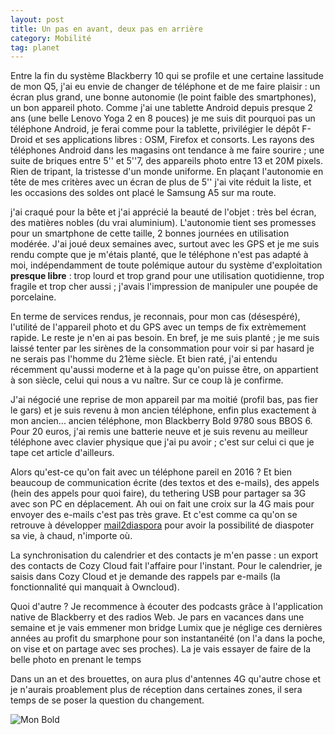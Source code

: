 ```yaml
---
layout: post
title: Un pas en avant, deux pas en arrière
category: Mobilité
tag: planet
---
```


Entre la fin du système Blackberry 10 qui se profile et une certaine lassitude
de mon Q5, j'ai eu envie de changer de téléphone et de me faire plaisir<!-- more --> : un
écran plus grand, une bonne autonomie (le point faible des smartphones), un bon
appareil photo. Comme j'ai une tablette Android depuis presque 2 ans (une belle
Lenovo Yoga 2 en 8 pouces) je me suis dit pourquoi pas un téléphone Android, je
ferai comme pour la tablette, privilégier le dépôt F-Droid et ses applications
libres : OSM, Firefox et consorts. Les rayons des téléphones Android dans les
magasins ont tendance à me faire sourire ; une suite de briques entre 5'' et
5''7, des appareils photo entre 13 et 20M pixels. Rien de tripant, la tristesse
d'un monde uniforme. En plaçant l'autonomie en tête de mes critères avec un
écran de plus de 5'' j'ai vite réduit la liste, et les occasions des soldes ont
placé le Samsung A5 sur ma route.

j'ai craqué pour la bête et j'ai apprécié la beauté de l'objet : très bel écran,
des matières nobles (du vrai aluminium). L'autonomie tient ses promesses pour un
smartphone de cette taille, 2 bonnes journées en utilisation modérée. J'ai joué
deux semaines avec, surtout avec les GPS et je me suis rendu compte que je
m'étais planté, que le téléphone n'est pas adapté à moi, indépendamment de toute
polémique autour du système d'exploitation **presque libre** : trop lourd et
trop grand pour une utilisation quotidienne, trop fragile et trop cher aussi ;
j'avais l'impression de manipuler une poupée de porcelaine.

En terme de services rendus, je reconnais, pour mon cas (désespéré), l'utilité
de l'appareil photo et du GPS avec un temps de fix extrèmement rapide. Le reste
je n'en ai pas besoin. En bref, je me suis planté ; je me suis laissé tenter par
les sirènes de la consommation pour voir si par hasard je ne serais pas l'homme
du 21ème siècle. Et bien raté, j'ai entendu récemment qu'aussi moderne et à la
page qu'on puisse être, on appartient à son siècle, celui qui nous a vu naître.
Sur ce coup là je confirme.

J'ai négocié une reprise de mon appareil par ma moitié (profil bas, pas fier le
gars) et je suis revenu à mon ancien téléphone, enfin plus exactement à mon
ancien... ancien téléphone, mon Blackberry Bold 9780 sous BBOS 6. Pour 20 euros,
j'ai remis une batterie neuve et je suis revenu au meilleur téléphone avec
clavier physique que j'ai pu avoir ; c'est sur celui ci que je tape cet article
d'ailleurs.

Alors qu'est-ce qu'on fait avec un téléphone pareil en 2016 ? Et bien beaucoup
de communication écrite (des textos et des e-mails), des appels (hein des appels
pour quoi faire), du tethering USB pour partager sa 3G avec son PC en
déplacement. Ah oui on fait une croix sur la 4G mais pour envoyer des e-mails
c'est pas très grave. Et c'est comme ca qu'on se retrouve à développer
[mail2diaspora](https://github.com/kianby/mail2diaspora) pour avoir la
possibilité de diaspoter sa vie, à chaud, n'importe où.

La synchronisation du calendrier et des contacts je m'en passe : un export des
contacts de Cozy Cloud fait l'affaire pour l'instant. Pour le calendrier, je
saisis dans Cozy Cloud et je demande des rappels par e-mails (la fonctionnalité
qui manquait à Owncloud).

Quoi d'autre ? Je recommence à écouter des podcasts grâce à l'application native
de Blackberry et des radios Web. Je pars en vacances dans une semaine et je vais
emmener mon bridge Lumix que je néglige ces dernières années au profit du
smarphone pour son instantanéité (on l'a dans la poche, on vise et on partage
avec ses proches). La je vais essayer de faire de la belle photo en prenant le
temps

Dans un an et des brouettes, on aura plus d'antennes 4G qu'autre chose et je
n'aurais proablement plus de réception dans certaines zones, il sera temps de se
poser la question du changement.   

![Mon Bold](/images/2016/bold.jpg "Mon Bold")
